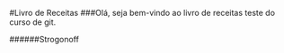 #Livro de Receitas
###Olá, seja bem-vindo ao livro de receitas teste do curso de git.

######Strogonoff
